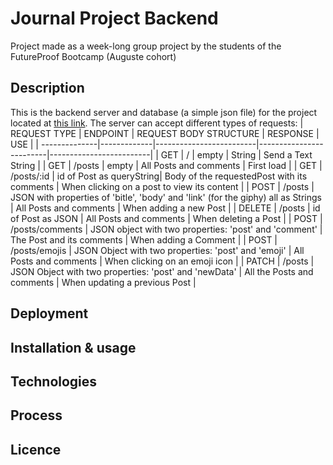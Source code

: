 # Journal Project Backend
Project made as a week-long group project by the students of the FutureProof Bootcamp (Auguste cohort)

## Description
This is the backend server and database (a simple json file) for the project located at [this link](https://github.com/xargon666/Journal_Project_Frontend).
The server can accept different types of requests:
| REQUEST TYPE  | ENDPOINT    | REQUEST BODY STRUCTURE  | RESPONSE                | USE                     |
| --------------|-------------|-------------------------|-------------------------|-------------------------|
| GET           | /           | empty                   | String                  | Send a Text String      |
| GET           | /posts      | empty                   | All Posts and comments  | First load              |
| GET           | /posts/:id  | id of Post as queryString| Body of the requestedPost with its comments | When clicking on a post to view its content |
| POST          | /posts      | JSON with properties of 'bitle', 'body' and 'link' (for the giphy) all as Strings | All Posts and comments | When adding a new Post |
| DELETE        | /posts      | id of Post as JSON      | All Posts and comments  | When deleting a Post    |
| POST          | /posts/comments | JSON object with two properties: 'post' and 'comment' | The Post and its comments | When adding a Comment |
| POST          | /posts/emojis | JSON Object with two properties: 'post' and 'emoji' | All Posts and comments  | When clicking on an emoji icon  |
| PATCH         | /posts      | JSON Object with two properties: 'post' and 'newData' | All the Posts and comments  | When updating a previous Post |

## Deployment

## Installation & usage

## Technologies

## Process

## Licence
